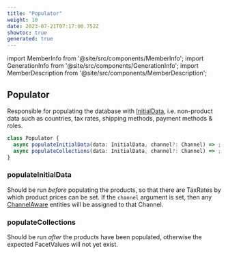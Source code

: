 ```yaml
---
title: "Populator"
weight: 10
date: 2023-07-21T07:17:00.752Z
showtoc: true
generated: true
---
```

<!-- This file was generated from the Vendure source. Do not modify. Instead, re-run the "docs:build" script -->
import MemberInfo from '@site/src/components/MemberInfo';
import GenerationInfo from '@site/src/components/GenerationInfo';
import MemberDescription from '@site/src/components/MemberDescription';


## Populator

<GenerationInfo sourceFile="packages/core/src/data-import/providers/populator/populator.ts" sourceLine="46" packageName="@vendure/core" />

Responsible for populating the database with <a href='/docs/reference/typescript-api/import-export/initial-data#initialdata'>InitialData</a>, i.e. non-product data such as countries, tax rates,
shipping methods, payment methods & roles.

```ts title="Signature"
class Populator {
  async populateInitialData(data: InitialData, channel?: Channel) => ;
  async populateCollections(data: InitialData, channel?: Channel) => ;
}
```

<div className="members-wrapper">

### populateInitialData

<MemberInfo kind="method" type="(data: <a href='/docs/reference/typescript-api/import-export/initial-data#initialdata'>InitialData</a>, channel?: <a href='/docs/reference/typescript-api/entities/channel#channel'>Channel</a>) => "   />

Should be run *before* populating the products, so that there are TaxRates by which
product prices can be set. If the `channel` argument is set, then any <a href='/docs/reference/typescript-api/entities/interfaces#channelaware'>ChannelAware</a>
entities will be assigned to that Channel.
### populateCollections

<MemberInfo kind="method" type="(data: <a href='/docs/reference/typescript-api/import-export/initial-data#initialdata'>InitialData</a>, channel?: <a href='/docs/reference/typescript-api/entities/channel#channel'>Channel</a>) => "   />

Should be run *after* the products have been populated, otherwise the expected FacetValues will not
yet exist.


</div>
